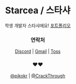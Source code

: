 <h1 align="center">Starcea / 스타샤</h1>
<p align="center">학생 개발자 스타샤에요! <a href="https://starcea.notion.site/16f52386b2484925ae01bccab995b601">포트폴리오</a></p>

<h3 align="center">연락처</h2>
<p align="center">
  <a href="https://discord.com/users/798690702635827200">Discord</a>
  |
  <a href="mailto:stardev.uwu@gmail.com">Gmail</a>
  |
  <a href="https://toss.me/starcea">Toss</a>
</p>

<h3 align="center">❤️❤️</h3>
<p align="center">
  <a href="https://github.com/pikokr">@pikokr</a>
  |
  <a href="https://github.com/CrackThrough">@CrackThrough</a>

